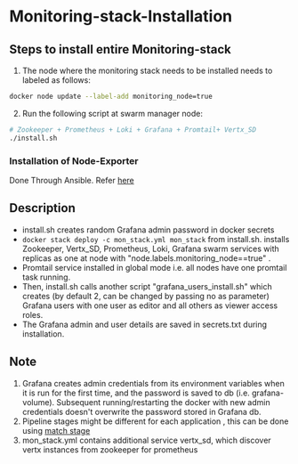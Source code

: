 # Monitoring-stack-Installation
## Steps to install entire Monitoring-stack
1. The node where the monitoring stack needs to be installed needs to labeled as follows:
```sh
docker node update --label-add monitoring_node=true
```
2. Run the following script at swarm manager node:
```sh
# Zookeeper + Prometheus + Loki + Grafana + Promtail+ Vertx_SD
./install.sh
```
### Installation of Node-Exporter
Done Through Ansible. Refer [here](https://github.com/abhilashvenkatesh/iudx-deployment/tree/master/single-node/monitoring-stack/ansible#ansible)

## Description
 - install.sh  creates random Grafana admin password in docker secrets  
- ``` docker stack deploy -c mon_stack.yml mon_stack ``` from install.sh.
 installs Zookeeper, Vertx_SD, Prometheus, Loki, Grafana swarm services with replicas as one at node with "node.labels.monitoring_node==true" .
- Promtail service installed in global mode i.e. all nodes have one promtail task running.
- Then, install.sh calls another script "grafana_users_install.sh"  which creates (by default 2, can be changed by passing no as parameter) Grafana users with one user as editor and all others as viewer access roles. 
- The Grafana admin and user details are saved in secrets.txt during installation.


## Note  

1. Grafana creates admin credentials from its environment variables when it is run for the
   first time, and the password is saved to db (i.e. grafana-volume). Subsequent
   running/restarting the docker with new admin credentials doesn't overwrite
   the password stored in Grafana db.
2. Pipeline stages might be different for each application , this can be done using [match stage](https://grafana.com/docs/loki/latest/clients/promtail/stages/match/)
3. mon_stack.yml contains additional service vertx_sd, which discover vertx instances from zookeeper for prometheus
